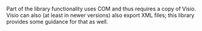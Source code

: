Part of the library functionality uses COM and thus requires a copy of Visio. Visio can also (at least in newer versions) also export XML files; this library provides some guidance for that as well.